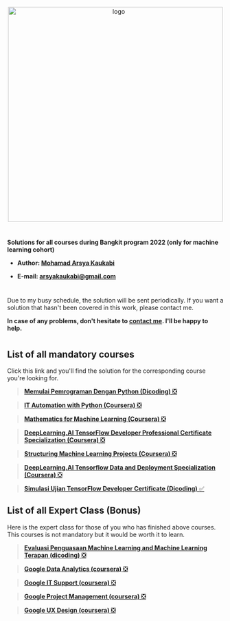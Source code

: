 <p align="center">
  <img width="500" alt="logo" src="https://www.dicoding.com/img/bangkit/logo.svg"/>
</p>

#

**Solutions for all courses during Bangkit program 2022 (only for machine learning cohort)** 

- **Author: [Mohamad Arsya Kaukabi][1]**

- **E-mail: arsyakaukabi@gmail.com**


#
Due to my busy schedule, the solution will be sent periodically. If you want a solution that hasn't been covered in this work, please contact me.

**In case of any problems, don't hesitate to [contact me][1]. I'll be happy to help.**

[1]:https://www.instagram.com/arsyakaukabi/
[2]:https://grow.google/intl/id_id/bangkit/

#
## List of all mandatory courses ##

Click this link and you'll find the solution for the corresponding course you're looking for.

> [**Memulai Pemrograman Dengan Python (Dicoding)** :negative_squared_cross_mark:][3]

> [**IT Automation with Python (Coursera)** :negative_squared_cross_mark:][4]

> [**Mathematics for Machine Learning (Coursera)** :negative_squared_cross_mark:][5]

> [**DeepLearning.AI TensorFlow Developer Professional Certificate Specialization (Coursera)** :negative_squared_cross_mark:][6]

> [**Structuring Machine Learning Projects (Coursera)** :negative_squared_cross_mark:][7]

> [**DeepLearning.AI Tensorflow Data and Deployment Specialization (Coursera)** :negative_squared_cross_mark:][8]

> [**Simulasi Ujian TensorFlow Developer Certificate (Dicoding)** :white_check_mark:][9] 

[3]:Mandatory%20Courses/Memulai%20Pemrograman%20Dengan%20Python
[4]:Mandatory%20Courses/IT%20Automation%20with%20Python
[5]:Mandatory%20Courses/Mathematics%20for%20Machine%20Learning
[6]:Mandatory%20Courses/DeepLearning.AI%20TensorFlow%20Developer%20Professional%20Certificate%20Specialization
[7]:Mandatory%20Courses/Structuring%20Machine%20Learning%20Projects
[8]:Mandatory%20Courses/DeepLearning.AI%20Tensorflow%20Data%20and%20Deployment%20Specialization
[9]:Mandatory%20Courses/Simulasi%20Ujian%20TensorFlow%20Developer%20Certificate/


## List of all Expert Class (Bonus) ##

Here is the expert class for those of you who has finished above courses. This courses is not mandatory but it would be worth it to learn.

> [**Evaluasi Penguasaan Machine Learning and Machine Learning Terapan (dicoding)** :negative_squared_cross_mark:][10]

> [**Google Data Analytics (coursera)** :negative_squared_cross_mark:][11]

> [**Google IT Support (coursera)** :negative_squared_cross_mark:][12]

> [**Google Project Management (coursera)** :negative_squared_cross_mark:][13]

> [**Google UX Design (coursera)** :negative_squared_cross_mark:][14]

[10]:Expert%20Class/Evaluasi%20Penguasaan%20Machine%20Learning%20and%20Machine%20Learning%20Terapan
[11]:Expert%20Class/Google%20Data%20Analytics
[12]:Expert%20Class/Google%20IT%20Support
[13]:Expert%20Class/Google%20Project%20Management
[14]:Expert%20Class/Google%20UX%20Design





